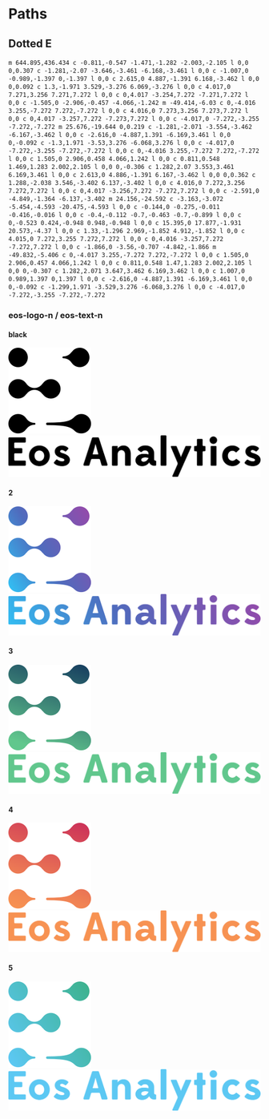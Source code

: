 # Paths
## Dotted E
```
m 644.895,436.434 c -0.811,-0.547 -1.471,-1.282 -2.003,-2.105 l 0,0 0,0.307 c -1.281,-2.07 -3.646,-3.461 -6.168,-3.461 l 0,0 c -1.007,0 -0.989,-1.397 0,-1.397 l 0,0 c 2.615,0 4.887,-1.391 6.168,-3.462 l 0,0 0,0.092 c 1.3,-1.971 3.529,-3.276 6.069,-3.276 l 0,0 c 4.017,0 7.271,3.256 7.271,7.272 l 0,0 c 0,4.017 -3.254,7.272 -7.271,7.272 l 0,0 c -1.505,0 -2.906,-0.457 -4.066,-1.242 m -49.414,-6.03 c 0,-4.016 3.255,-7.272 7.272,-7.272 l 0,0 c 4.016,0 7.273,3.256 7.273,7.272 l 0,0 c 0,4.017 -3.257,7.272 -7.273,7.272 l 0,0 c -4.017,0 -7.272,-3.255 -7.272,-7.272 m 25.676,-19.644 0,0.219 c -1.281,-2.071 -3.554,-3.462 -6.167,-3.462 l 0,0 c -2.616,0 -4.887,1.391 -6.169,3.461 l 0,0 0,-0.092 c -1.3,1.971 -3.53,3.276 -6.068,3.276 l 0,0 c -4.017,0 -7.272,-3.255 -7.272,-7.272 l 0,0 c 0,-4.016 3.255,-7.272 7.272,-7.272 l 0,0 c 1.505,0 2.906,0.458 4.066,1.242 l 0,0 c 0.811,0.548 1.469,1.283 2.002,2.105 l 0,0 0,-0.306 c 1.282,2.07 3.553,3.461 6.169,3.461 l 0,0 c 2.613,0 4.886,-1.391 6.167,-3.462 l 0,0 0,0.362 c 1.288,-2.038 3.546,-3.402 6.137,-3.402 l 0,0 c 4.016,0 7.272,3.256 7.272,7.272 l 0,0 c 0,4.017 -3.256,7.272 -7.272,7.272 l 0,0 c -2.591,0 -4.849,-1.364 -6.137,-3.402 m 24.156,-24.592 c -3.163,-3.072 -5.454,-4.593 -20.475,-4.593 l 0,0 c -0.144,0 -0.275,-0.011 -0.416,-0.016 l 0,0 c -0.4,-0.112 -0.7,-0.463 -0.7,-0.899 l 0,0 c 0,-0.523 0.424,-0.948 0.948,-0.948 l 0,0 c 15.395,0 17.877,-1.931 20.573,-4.37 l 0,0 c 1.33,-1.296 2.969,-1.852 4.912,-1.852 l 0,0 c 4.015,0 7.272,3.255 7.272,7.272 l 0,0 c 0,4.016 -3.257,7.272 -7.272,7.272 l 0,0 c -1.866,0 -3.56,-0.707 -4.842,-1.866 m -49.832,-5.406 c 0,-4.017 3.255,-7.272 7.272,-7.272 l 0,0 c 1.505,0 2.906,0.457 4.066,1.242 l 0,0 c 0.811,0.548 1.47,1.283 2.002,2.105 l 0,0 0,-0.307 c 1.282,2.071 3.647,3.462 6.169,3.462 l 0,0 c 1.007,0 0.989,1.397 0,1.397 l 0,0 c -2.616,0 -4.887,1.391 -6.169,3.461 l 0,0 0,-0.092 c -1.299,1.971 -3.529,3.276 -6.068,3.276 l 0,0 c -4.017,0 -7.272,-3.255 -7.272,-7.272
```

### eos-logo-n / eos-text-n
#### black
![eos-logo-black](./eos-logo-black.svg) ![eos-text-black](./eos-text-black.svg)
#### 2
![eos-logo-2](./eos-logo-2.svg) ![eos-text-2](./eos-text-2.svg)
#### 3
![eos-logo-3](./eos-logo-3.svg) ![eos-text-3](./eos-text-3.svg)
#### 4
![eos-logo-4](./eos-logo-4.svg) ![eos-text-4](./eos-text-4.svg)
#### 5
![eos-logo-5](./eos-logo-5.svg) ![eos-text-5](./eos-text-5.svg)
